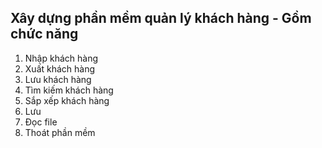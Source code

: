 ## Xây dựng phần mềm quản lý khách hàng - Gồm chức năng
 
1. Nhập khách hàng
2. Xuất khách hàng
3. Lưu khách hàng
4. Tìm kiếm khách hàng
5. Sắp xếp khách hàng
6. Lưu
7. Đọc file
8. Thoát phần mềm